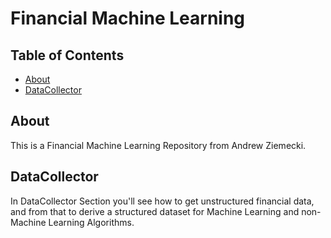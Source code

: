# Financial Machine Learning

## Table of Contents

- [About](#about)
- [DataCollector](#datacollector)

## About <a name = "about"></a>

This is a Financial Machine Learning Repository from Andrew Ziemecki.

## DataCollector  <a name = "datacollector"></a>

In DataCollector Section you'll see how to get unstructured financial data, and from that to derive a structured dataset for Machine Learning and non-Machine Learning Algorithms.
